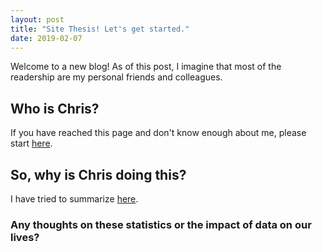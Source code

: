 ```yaml
---
layout: post
title: "Site Thesis! Let's get started."
date: 2019-02-07
---
```


Welcome to a new blog! As of this post, I imagine that most of the readership are my personal friends and colleagues.

## Who is Chris?

If you have reached this page and don't know enough about me, please start [here](/cv).

## So, why is Chris doing this?

I have tried to summarize [here](/about).

### Any thoughts on these statistics or the impact of data on our lives?
